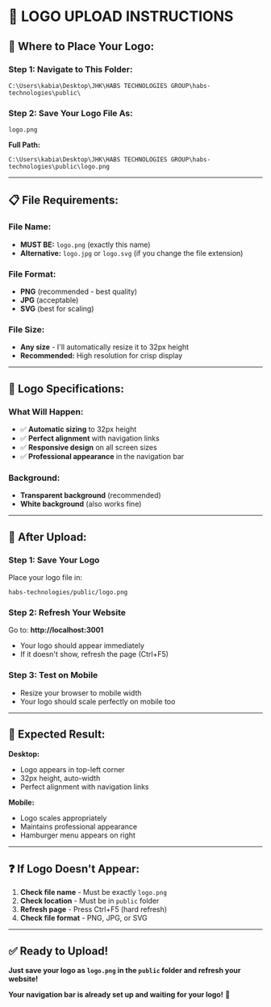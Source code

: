 # 🎯 **LOGO UPLOAD INSTRUCTIONS**

## 📁 **Where to Place Your Logo:**

### **Step 1: Navigate to This Folder:**
```
C:\Users\kabia\Desktop\JHK\HABS TECHNOLOGIES GROUP\habs-technologies\public\
```

### **Step 2: Save Your Logo File As:**
```
logo.png
```

**Full Path:**
```
C:\Users\kabia\Desktop\JHK\HABS TECHNOLOGIES GROUP\habs-technologies\public\logo.png
```

---

## 📋 **File Requirements:**

### **File Name:** 
- **MUST BE:** `logo.png` (exactly this name)
- **Alternative:** `logo.jpg` or `logo.svg` (if you change the file extension)

### **File Format:**
- **PNG** (recommended - best quality)
- **JPG** (acceptable)
- **SVG** (best for scaling)

### **File Size:**
- **Any size** - I'll automatically resize it to 32px height
- **Recommended:** High resolution for crisp display

---

## 🎨 **Logo Specifications:**

### **What Will Happen:**
- ✅ **Automatic sizing** to 32px height
- ✅ **Perfect alignment** with navigation links
- ✅ **Responsive design** on all screen sizes
- ✅ **Professional appearance** in the navigation bar

### **Background:**
- **Transparent background** (recommended)
- **White background** (also works fine)

---

## 🚀 **After Upload:**

### **Step 1: Save Your Logo**
Place your logo file in:
```
habs-technologies/public/logo.png
```

### **Step 2: Refresh Your Website**
Go to: **http://localhost:3001**
- Your logo should appear immediately
- If it doesn't show, refresh the page (Ctrl+F5)

### **Step 3: Test on Mobile**
- Resize your browser to mobile width
- Your logo should scale perfectly on mobile too

---

## 📱 **Expected Result:**

**Desktop:**
- Logo appears in top-left corner
- 32px height, auto-width
- Perfect alignment with navigation links

**Mobile:**
- Logo scales appropriately
- Maintains professional appearance
- Hamburger menu appears on right

---

## ❓ **If Logo Doesn't Appear:**

1. **Check file name** - Must be exactly `logo.png`
2. **Check location** - Must be in `public` folder
3. **Refresh page** - Press Ctrl+F5 (hard refresh)
4. **Check file format** - PNG, JPG, or SVG

---

## ✅ **Ready to Upload!**

**Just save your logo as `logo.png` in the `public` folder and refresh your website!**

**Your navigation bar is already set up and waiting for your logo!** 🎉









